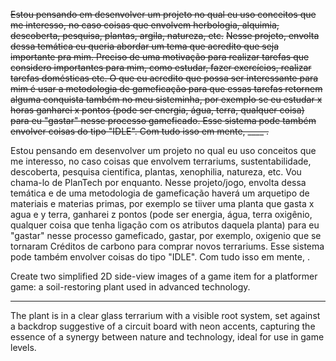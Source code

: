 ~~Estou pensando em desenvolver um projeto no qual eu uso conceitos que me interesso, no caso coisas que envolvem herbologia, alquimia, descoberta, pesquisa, plantas, argila, natureza, etc.~~
~~Nesse projeto, envolta dessa temática eu queria abordar um tema que acredito que seja importante pra mim. Preciso de uma motivação para realizar tarefas que considero importantes para mim, como estudar, fazer exercícios, realizar tarefas domésticas etc. O que eu acredito que possa ser interessante para mim é usar a metodologia de gameficação para que essas tarefas retornem alguma conquista também no meu sisteminha, por exemplo se eu estudar x horas ganharei x pontos (pode ser energia, água, terra, qualquer coisa) para eu "gastar" nesse processo gameficado. Esse sistema pode também envolver coisas do tipo "IDLE". Com tudo isso em mente, ____ .~~

Estou pensando em desenvolver um projeto no qual eu uso conceitos que me interesso, no caso coisas que envolvem terrariums, sustentabilidade, descoberta, pesquisa cientifica, plantas, xenophilia, natureza, etc. Vou chama-lo de PlanTech por enquanto.
Nesse projeto/jogo, envolta dessa temática e de uma metodologia de gameficação haverá um arquetipo de materiais e materias primas, por exemplo se tiiver uma planta que gasta x agua e y terra, ganharei z pontos (pode ser energia, água, terra oxigênio, qualquer coisa que tenha ligação com os atributos daquela planta) para eu "gastar" nesse processo gameficado, gastar, por exemplo, oxigenio que se tornaram Créditos de carbono para comprar novos terrariums. Esse sistema pode também envolver coisas do tipo "IDLE". Com tudo isso em mente, .

Create two simplified 2D side-view images of a game item for a platformer game: a soil-restoring plant used in advanced technology. 
___
The plant is in a clear glass terrarium with a visible root system, set against a backdrop suggestive of a circuit board with neon accents, capturing the essence of a synergy between nature and technology, ideal for use in game levels.